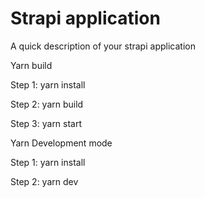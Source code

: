 # Strapi application

A quick description of your strapi application

Yarn build

  Step 1:
  yarn install
  
  Step 2:
  yarn build
  
  Step 3:
  yarn start

Yarn Development mode

  Step 1:
   yarn install
   
  Step 2:
   yarn dev
